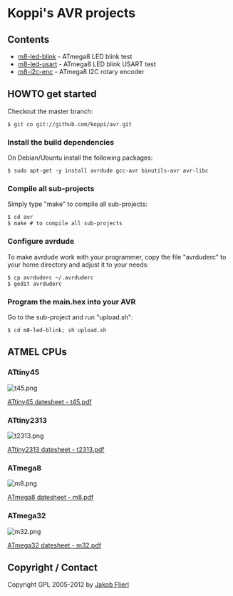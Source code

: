 # Koppi's AVR projects

## Contents

* [m8-led-blink](avr/tree/master/m8-led-blink) - ATmega8 LED blink test
* [m8-led-usart](avr/tree/master/m8-led-usart) - ATmega8 LED blink USART test
* [m8-i2c-enc](avr/tree/master/m8-i2c-enc)   - ATmega8 I2C rotary encoder

## HOWTO get started

Checkout the master branch:

```
$ git co git://github.com/koppi/avr.git
```

### Install the build dependencies

On Debian/Ubuntu install the following packages:

```
$ sudo apt-get -y install avrdude gcc-avr binutils-avr avr-libc           
```

### Compile all sub-projects

Simply type "make" to compile all sub-projects:

```
$ cd avr
$ make # to compile all sub-projects
```

### Configure avrdude

To make avrdude work with your programmer, copy the file "avrduderc" to your home directory and adjust it to your needs:

```
$ cp avrduderc ~/.avrduderc
$ gedit avrduderc
```

### Program the main.hex into your AVR

Go to the sub-project and run "upload.sh":

```
$ cd m8-led-blink; sh upload.sh
```

## ATMEL CPUs

### ATtiny45

![t45.png](avr/raw/master/t45.png)

[ATtiny45 datesheet - t45.pdf](avr/raw/master/t45.pdf)

### ATtiny2313

![t2313.png](avr/raw/master/t2313.png)

[ATtiny2313 datesheet - t2313.pdf](avr/raw/master/t2313.pdf)

### ATmega8

![m8.png](avr/raw/master/m8.png)

[ATmega8 datesheet - m8.pdf](avr/raw/master/m8.pdf)

### ATmega32

![m32.png](avr/raw/master/m32.png)

[ATmega32 datesheet - m32.pdf](avr/raw/master/m32.pdf)

## Copyright / Contact

Copyright GPL 2005-2012 by [Jakob Flierl](https://github.com/koppi)

